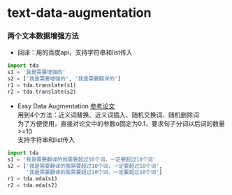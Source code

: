# text-data-augmentation 
### 两个文本数据增强方法
- 回译：用的百度api，支持字符串和list传入
```python
import tda
s1 = '我是需要增强的'
s2 = ['我是需要增强的', '我是需要翻译的']
r1 = tda.translate(s1)
r2 = tda.translate(s2)
 ```

- Easy Data Augmentation   [参考论文](https://arxiv.org/abs/1901.11196v1)  
用到4个方法：近义词替换、近义词插入、随机交换词、随机删除词  
为了方便使用，直接对论文中的参数α固定为0.1，要求句子分词以后词的数量>=10  
支持字符串和list传入  
```python
import tda
s1 = '我是需要翻译的我需要超过10个词，一定要超过10个词'
s2 = ['我是需要翻译的我需要超过10个词，一定要超过10个词', 
      '我是需要翻译的我需要超过10个词，一定要超过10个词']
r1 = tda.eda(s1)
r2 = tda.eda(s2)
 ```